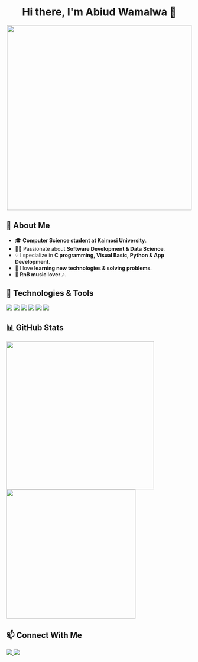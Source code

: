 <h1 align="center">Hi there, I'm Abiud Wamalwa 👋</h1>

<p align="center">
  <img src="https://media.giphy.com/media/qgQUggAC3Pfv687qPC/giphy.gif" width="500px">
</p>

## 🧐 About Me
- 🎓 **Computer Science student at Kaimosi University**.
- 👨‍💻 Passionate about **Software Development & Data Science**.
- 💡 I specialize in **C programming, Visual Basic, Python & App Development**.
- 📖 I love **learning new technologies & solving problems**.
- 🎵 **RnB music lover** 🎶.

## 🚀 Technologies & Tools
<p align="left">
  <img src="https://img.shields.io/badge/C-00599C?style=for-the-badge&logo=c&logoColor=white"/>
  <img src="https://img.shields.io/badge/Python-3776AB?style=for-the-badge&logo=python&logoColor=white"/>
  <img src="https://img.shields.io/badge/JavaScript-F7DF1E?style=for-the-badge&logo=javascript&logoColor=black"/>
  <img src="https://img.shields.io/badge/MySQL-4479A1?style=for-the-badge&logo=mysql&logoColor=white"/>
  <img src="https://img.shields.io/badge/HTML-E34F26?style=for-the-badge&logo=html5&logoColor=white"/>
  <img src="https://img.shields.io/badge/CSS-1572B6?style=for-the-badge&logo=css3&logoColor=white"/>
</p>

## 📊 GitHub Stats
<p align="left">
  <img src="https://github-readme-stats.vercel.app/api?username=waabiud&show_icons=true&theme=tokyonight" width="400px">
  <img src="https://github-readme-stats.vercel.app/api/top-langs/?username=waabiud&layout=compact&theme=tokyonight" width="350px">
</p>

## 📫 Connect With Me
<p align="left">
  <a href="https://www.linkedin.com/in/abiudwamalwa">
    <img src="https://img.shields.io/badge/LinkedIn-0077B5?style=for-the-badge&logo=linkedin&logoColor=white"/>
  </a>
  <a href="mailto:abiudwamalwa1979@gmail.com">
    <img src="https://img.shields.io/badge/Gmail-D14836?style=for-the-badge&logo=gmail&logoColor=white"/>
  </a>
</p>

